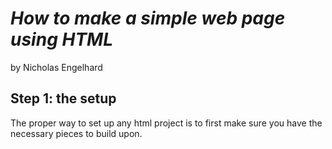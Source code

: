 # *How to make a simple web page using HTML*

by Nicholas Engelhard

## Step 1: the setup
The proper way to set up any html project is to first make sure you have the necessary pieces to build upon.

<html>
  <head>
    <title></title>
  </head>
  
  <body>
  </body>
  
</html>
